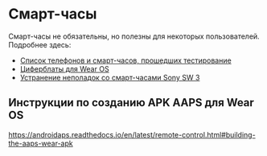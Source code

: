 # Смарт-часы

Смарт-часы не обязательны, но полезны для некоторых пользователей. Подробнее здесь:

- [Список телефонов и смарт-часов, прошедших тестирование](../Getting-Started/Phones.md)
- [Циферблаты для Wear OS](../Configuration/Watchfaces.md)
- [Устранение неполадок со смарт-часами Sony SW 3](../Usage/SonySW3.md)

## Инструкции по созданию APK AAPS для Wear OS
https://androidaps.readthedocs.io/en/latest/remote-control.html#building-the-aaps-wear-apk
